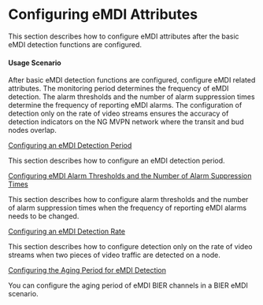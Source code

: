 Configuring eMDI Attributes
===========================

This section describes how to configure eMDI attributes after the basic eMDI detection functions are configured.

#### Usage Scenario

After basic eMDI detection functions are configured, configure eMDI related attributes. The monitoring period determines the frequency of eMDI detection. The alarm thresholds and the number of alarm suppression times determine the frequency of reporting eMDI alarms. The configuration of detection only on the rate of video streams ensures the accuracy of detection indicators on the NG MVPN network where the transit and bud nodes overlap.


[Configuring an eMDI Detection Period](../../../../software/nev8r10_vrpv8r16/user/ne/dc_ne_emdi_cfg_0009.html)

This section describes how to configure an eMDI detection period.

[Configuring eMDI Alarm Thresholds and the Number of Alarm Suppression Times](../../../../software/nev8r10_vrpv8r16/user/ne/dc_ne_emdi_cfg_0010.html)

This section describes how to configure alarm thresholds and the number of alarm suppression times when the frequency of reporting eMDI alarms needs to be changed.

[Configuring an eMDI Detection Rate](../../../../software/nev8r10_vrpv8r16/user/ne/dc_ne_emdi_cfg_0011.html)

This section describes how to configure detection only on the rate of video streams when two pieces of video traffic are detected on a node.

[Configuring the Aging Period for eMDI Detection](../../../../software/nev8r10_vrpv8r16/user/ne/dc_ne_emdi_cfg_0014.html)

You can configure the aging period of eMDI BIER channels in a BIER eMDI scenario.